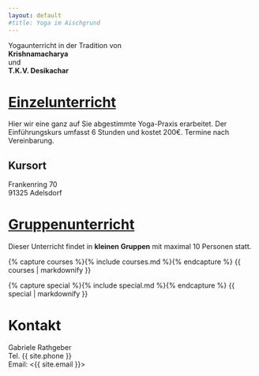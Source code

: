 ```yaml
---
layout: default
#title: Yoga im Aischgrund
---
```


<p class="center">
Yogaunterricht in der Tradition von<br />
<strong>Krishnamacharya</strong><br />
und<br />
<strong>T.K.V. Desikachar</strong><br />
</p>

# [Einzelunterricht](einzelunterricht)

Hier wir eine ganz auf Sie abgestimmte Yoga-Praxis erarbeitet. Der Einführungskurs umfasst 6 Stunden und kostet 200€. Termine nach Vereinbarung.

## Kursort

Frankenring 70  
91325 Adelsdorf

# [Gruppenunterricht](gruppenunterricht)

Dieser Unterricht findet in **kleinen Gruppen** mit maximal 10 Personen statt.

{% capture courses %}{% include courses.md %}{% endcapture %}
{{ courses | markdownify }}

{% capture special %}{% include special.md %}{% endcapture %}
{{ special | markdownify }}

# Kontakt

Gabriele Rathgeber  
Tel. {{ site.phone }}  
Email: <{{ site.email }}>
